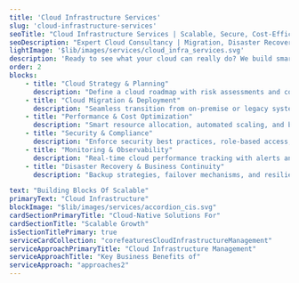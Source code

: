 ```yaml
---
title: 'Cloud Infrastructure Services'
slug: 'cloud-infrastructure-services'
seoTitle: "Cloud Infrastructure Services | Scalable, Secure, Cost-Efficient | Improwised Tech"
seoDescription: "Expert Cloud Consultancy | Migration, Disaster Recovery, & Performance Optimization | Scalable & Secure Cloud Infrastructure Expert Solutions"
lightImage: '$lib/images/services/cloud_infra_services.svg'
description: 'Ready to see what your cloud can really do? We build smart, secure cloud setups that let you grow and innovate.'
order: 2
blocks: 
    - title: "Cloud Strategy & Planning"
      description: "Define a cloud roadmap with risk assessments and compliance readiness"
    - title: "Cloud Migration & Deployment"
      description: "Seamless transition from on-premise or legacy systems to multi-cloud and hybrid cloud environments"
    - title: "Performance & Cost Optimization"
      description: "Smart resource allocation, automated scaling, and billing optimization to reduce cloud expenses"
    - title: "Security & Compliance"
      description: "Enforce security best practices, role-based access, and automated governance policies"
    - title: "Monitoring & Observability"
      description: "Real-time cloud performance tracking with alerts and reporting for proactive issue resolution"
    - title: "Disaster Recovery & Business Continuity"
      description: "Backup strategies, failover mechanisms, and resilience planning to minimize downtime"

text: "Building Blocks Of Scalable"
primaryText: "Cloud Infrastructure"
blockImage: "$lib/images/services/accordion_cis.svg"
cardSectionPrimaryTitle: "Cloud-Native Solutions For"
cardSectionTitle: "Scalable Growth"
isSectionTitlePrimary: true
serviceCardCollection: "corefeaturesCloudInfrastructureManagement"
serviceApproachPrimaryTitle: "Cloud Infrastructure Management"
serviceApproachTitle: "Key Business Benefits of"
serviceApproach: "approaches2"
---
```

